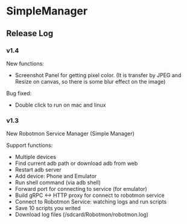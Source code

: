 # SimpleManager

## Release Log

### v1.4

New functions:
* Screenshot Panel for getting pixel color. (It is transfer by JPEG and Resize on canvas, so there is some blur effect on the image)

Bug fixed:
* Double click to run on mac and linux

### v1.3

New Robotmon Service Manager (Simple Manager)

Support functions:
* Multiple devices
* Find current adb path or download adb from web
* Restart adb server
* Add device: Phone and Emulator
* Run shell command (via adb shell)
* Forward port for connecting to service (for emulator)
* Build gRPC <-> HTTP proxy for connect to robotmon service
* Connect to Robotmon Service: watching logs and run scripts
* Save 10 scripts you writed
* Download log files (/sdcard/Robotmon/robotmon.log)